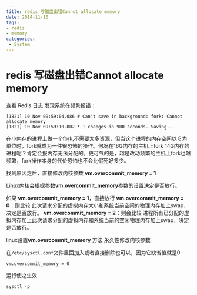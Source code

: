 ```yaml
---
title: redis 写磁盘出错Cannot allocate memory
date: 2014-11-10
tags:
- redis
- memory
categories:
 - System
---
```



# redis 写磁盘出错Cannot allocate memory


查看 Redis 日志
发现系统在频繁报错：

    [1821] 10 Nov 09:59:04.086 # Can't save in background: fork: Cannot allocate memory
    [1821] 10 Nov 09:59:10.002 * 1 changes in 900 seconds. Saving...


在小内存的进程上做一个fork,不需要太多资源，但当这个进程的内存空间以Ｇ为单位时，fork就成为一件很恐怖的操作。何况在16G内存的主机上fork 14G内存的进程呢？肯定会报内存无法分配的。更可气的是，越是改动频繁的主机上fork也越频繁，fork操作本身的代价恐怕也不会比假死好多少。

找到原因之后，直接修改内核参数 **vm.overcommit_memory = 1**

Linux内核会根据参数**vm.overcommit_memory**参数的设置决定是否放行。

 如果 **vm.overcommit_memory = 1**，直接放行
**vm.overcommit_memory = 0**：则比较 此次请求分配的虚拟内存大小和系统当前空闲的物理内存加上swap，决定是否放行。
**vm.overcommit_memory = 2**：则会比较 进程所有已分配的虚拟内存加上此次请求分配的虚拟内存和系统当前的空闲物理内存加上swap，决定是否放行。
 
 
linux设置**vm.overcommit_memory** 方法
永久性修改内核参数

在``/etc/sysctl.conf``文件里面加入或者直接删除也可以，因为它缺省值就是0

    vm.overcommit_memory = 0

运行使之生效

    sysctl -p